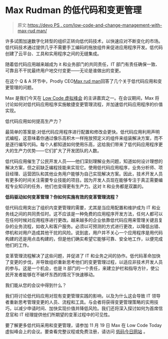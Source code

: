 # Max Rudman 的低代码和变更管理

> 原文:[https://devo PS . com/low-code-and-change-management-with-max-rud man/](https://devops.com/low-code-and-change-management-with-max-rudman/)

许多试图加速数字化转型的组织正转向低代码技术，以快速应对不断变化的市场。低代码技术通过提供几乎不需要手工编码的拖放组件来促进应用程序开发。低代码创建了云平台、工具和实用程序之间的无缝集成。

随着低代码应用越来越成为 it 和业务部门的共同责任，IT 部门有责任确保一致、可靠且不干扰最终用户地交付变更——无论是谁做出的变更。

在这个 Q & A 环节中，Prodly CEO[Max rud man](https://lowcodetoday.com/speakers/max-rudman/)回答了几个关于低代码应用和变更管理的问题。

Max 是我们今天在 [Low Code 虚拟峰会](https://lowcodetoday.com/) 的主讲嘉宾之一。在会议期间，Max 将讨论如何对低代码应用程序实施敏捷变更管理流程，并加速低代码应用程序的价值实现。

低代码应用如何提高生产力？

最简单的答案是:对低代码应用程序进行配置和修改会更快。低代码应用利用声明式编程，这意味着你通过像乐高积木一样拖放预定义的组件来组装解决方案，而不是逐行编写代码。每个人都知道如何使用乐高，这给我们带来了低代码应用程序更大的生产力优势——它们扩大了开发团队的人数。

低代码应用催生了公民开发人员——他们深刻理解业务问题，知道如何设计理想的解决方案，但之前缺乏编程技能来实现它。使用低代码应用程序，业务分析师、项目经理、运营团队和其他业务用户能够为自己实现解决方案。因此，技术开发人员有更多的时间关注需要专业技能的项目。因为开发人员现在能够专注于真正需要编程专业知识的任务，他们也变得更有生产力。这对 It 和业务都是双赢的。

**低码驱动如何变革管理？你如何实施有效的变革管理流程？**

低代码应用突出了组织内变更管理的需要，尤其是当应用配置和维护成为 IT 和业务线之间的共同责任时。这不应该是一种免费的应用程序开发方法，任何人都可以在任何时候对应用程序进行更改。越来越多的企业依靠低代码应用来管理关键且复杂的业务流程，如收入和客户服务。必须以可预测的方式进行更改，以降低出错、停机和对用户造成其他干扰的风险。说到底，用户并不关心一个应用程序是用代码构建的还是用点击构建的，但是他们确实希望它能够可靠、安全地工作，以便完成他们的工作。

变革管理流程解决了这些问题，并促进了 IT 和业务之间的协作。低代码革命加快了变更的步伐，并导致组织重新思考他们的变更管理过程，以适应非技术开发人员的参与。这是一个机会，也是 It 部门的一个责任，来建立护栏和指导方针，使公民开发者能够在不破坏东西的情况下快速移动。

我们能从您的会议中得到什么？

我们将讨论低代码应用对现有变更管理实践的影响，以及为什么这会导致 IT 领导者重新思考管理变更的人员、流程和工具。与会者将获得变更管理策略的实用技巧，以减少申请时间、加快实现价值并降低风险。我们还将深入探讨如何为首席信息官和 IT 经理提供他们所期望的变革过程中的可见性。

要了解更多低代码采用和变更管理，请参加 11 月 19 日 Max 在 Low Code Today 虚拟峰会上的会议。要查看完整议程或免费注册，请访问 [低码今日网站](https://lowcodetoday.com/) 。